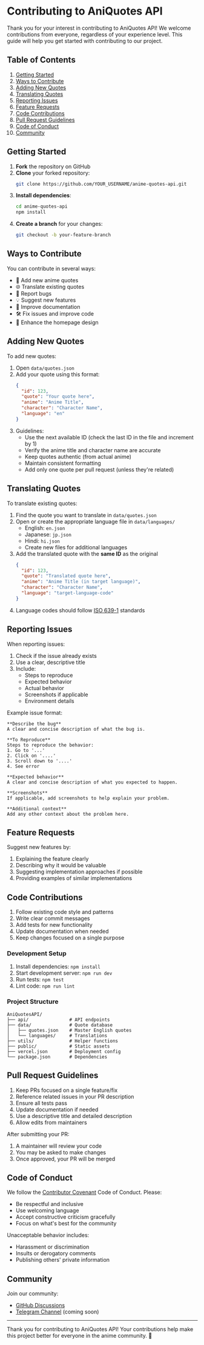 # Contributing to AniQuotes API

Thank you for your interest in contributing to AniQuotes API! We welcome contributions from everyone, regardless of your experience level. This guide will help you get started with contributing to our project.

## Table of Contents
1. [Getting Started](#getting-started)
2. [Ways to Contribute](#ways-to-contribute)
3. [Adding New Quotes](#adding-new-quotes)
4. [Translating Quotes](#translating-quotes)
5. [Reporting Issues](#reporting-issues)
6. [Feature Requests](#feature-requests)
7. [Code Contributions](#code-contributions)
8. [Pull Request Guidelines](#pull-request-guidelines)
9. [Code of Conduct](#code-of-conduct)
10. [Community](#community)

## Getting Started <a name="getting-started"></a>
1. **Fork** the repository on GitHub
2. **Clone** your forked repository:
   ```bash
   git clone https://github.com/YOUR_USERNAME/anime-quotes-api.git
   ```
3. **Install dependencies**:
   ```bash
   cd anime-quotes-api
   npm install
   ```
4. **Create a branch** for your changes:
   ```bash
   git checkout -b your-feature-branch
   ```

## Ways to Contribute <a name="ways-to-contribute"></a>
You can contribute in several ways:
- 🌟 Add new anime quotes
- 🌐 Translate existing quotes
- 🐛 Report bugs
- 💡 Suggest new features
- 📝 Improve documentation
- 🛠 Fix issues and improve code
- 🎨 Enhance the homepage design

## Adding New Quotes <a name="adding-new-quotes"></a>
To add new quotes:

1. Open `data/quotes.json`
2. Add your quote using this format:
   ```json
   {
     "id": 123,
     "quote": "Your quote here",
     "anime": "Anime Title",
     "character": "Character Name",
     "language": "en"
   }
   ```
3. Guidelines:
   - Use the next available ID (check the last ID in the file and increment by 1)
   - Verify the anime title and character name are accurate
   - Keep quotes authentic (from actual anime)
   - Maintain consistent formatting
   - Add only one quote per pull request (unless they're related)

## Translating Quotes <a name="translating-quotes"></a>
To translate existing quotes:

1. Find the quote you want to translate in `data/quotes.json`
2. Open or create the appropriate language file in `data/languages/`
   - English: `en.json`
   - Japanese: `jp.json`
   - Hindi: `hi.json`
   - Create new files for additional languages
3. Add the translated quote with the **same ID** as the original
   ```json
   {
     "id": 123,
     "quote": "Translated quote here",
     "anime": "Anime Title (in target language)",
     "character": "Character Name",
     "language": "target-language-code"
   }
   ```
4. Language codes should follow [ISO 639-1](https://en.wikipedia.org/wiki/List_of_ISO_639-1_codes) standards

## Reporting Issues <a name="reporting-issues"></a>
When reporting issues:
1. Check if the issue already exists
2. Use a clear, descriptive title
3. Include:
   - Steps to reproduce
   - Expected behavior
   - Actual behavior
   - Screenshots if applicable
   - Environment details

Example issue format:
```
**Describe the bug**
A clear and concise description of what the bug is.

**To Reproduce**
Steps to reproduce the behavior:
1. Go to '...'
2. Click on '....'
3. Scroll down to '....'
4. See error

**Expected behavior**
A clear and concise description of what you expected to happen.

**Screenshots**
If applicable, add screenshots to help explain your problem.

**Additional context**
Add any other context about the problem here.
```

## Feature Requests <a name="feature-requests"></a>
Suggest new features by:
1. Explaining the feature clearly
2. Describing why it would be valuable
3. Suggesting implementation approaches if possible
4. Providing examples of similar implementations

## Code Contributions <a name="code-contributions"></a>
1. Follow existing code style and patterns
2. Write clear commit messages
3. Add tests for new functionality
4. Update documentation when needed
5. Keep changes focused on a single purpose

### Development Setup
1. Install dependencies: `npm install`
2. Start development server: `npm run dev`
3. Run tests: `npm test`
4. Lint code: `npm run lint`

### Project Structure
```
AniQuotesAPI/
├── api/               # API endpoints
├── data/              # Quote database
│   ├── quotes.json    # Master English quotes
│   └── languages/     # Translations
├── utils/             # Helper functions
├── public/            # Static assets
├── vercel.json        # Deployment config
└── package.json       # Dependencies
```

## Pull Request Guidelines <a name="pull-request-guidelines"></a>
1. Keep PRs focused on a single feature/fix
2. Reference related issues in your PR description
3. Ensure all tests pass
4. Update documentation if needed
5. Use a descriptive title and detailed description
6. Allow edits from maintainers

After submitting your PR:
1. A maintainer will review your code
2. You may be asked to make changes
3. Once approved, your PR will be merged

## Code of Conduct <a name="code-of-conduct"></a>
We follow the [Contributor Covenant](https://www.contributor-covenant.org/version/2/1/code_of_conduct/) Code of Conduct. Please:
- Be respectful and inclusive
- Use welcoming language
- Accept constructive criticism gracefully
- Focus on what's best for the community

Unacceptable behavior includes:
- Harassment or discrimination
- Insults or derogatory comments
- Publishing others' private information

## Community <a name="community"></a>
Join our community:
- [GitHub Discussions](https://github.com/Shineii86/anime-quotes-api/discussions)
- [Telegram Channel](https://telegram.me/AniQuotes) (coming soon)

---

Thank you for contributing to AniQuotes API! Your contributions help make this project better for everyone in the anime community. 🎉
